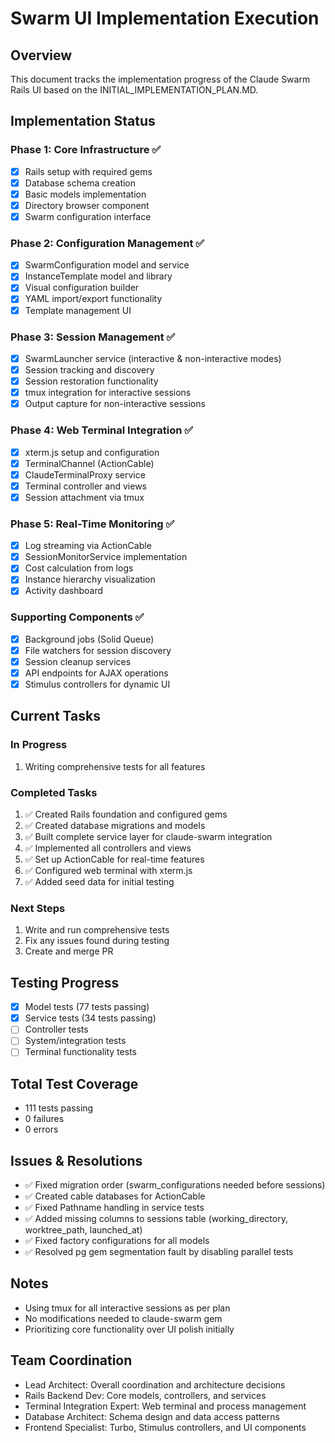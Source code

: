 # Swarm UI Implementation Execution

## Overview
This document tracks the implementation progress of the Claude Swarm Rails UI based on the INITIAL_IMPLEMENTATION_PLAN.MD.

## Implementation Status

### Phase 1: Core Infrastructure ✅
- [x] Rails setup with required gems
- [x] Database schema creation
- [x] Basic models implementation
- [x] Directory browser component
- [x] Swarm configuration interface

### Phase 2: Configuration Management ✅
- [x] SwarmConfiguration model and service
- [x] InstanceTemplate model and library
- [x] Visual configuration builder
- [x] YAML import/export functionality
- [x] Template management UI

### Phase 3: Session Management ✅
- [x] SwarmLauncher service (interactive & non-interactive modes)
- [x] Session tracking and discovery
- [x] Session restoration functionality
- [x] tmux integration for interactive sessions
- [x] Output capture for non-interactive sessions

### Phase 4: Web Terminal Integration ✅
- [x] xterm.js setup and configuration
- [x] TerminalChannel (ActionCable)
- [x] ClaudeTerminalProxy service
- [x] Terminal controller and views
- [x] Session attachment via tmux

### Phase 5: Real-Time Monitoring ✅
- [x] Log streaming via ActionCable
- [x] SessionMonitorService implementation
- [x] Cost calculation from logs
- [x] Instance hierarchy visualization
- [x] Activity dashboard

### Supporting Components ✅
- [x] Background jobs (Solid Queue)
- [x] File watchers for session discovery
- [x] Session cleanup services
- [x] API endpoints for AJAX operations
- [x] Stimulus controllers for dynamic UI

## Current Tasks

### In Progress
1. Writing comprehensive tests for all features

### Completed Tasks
1. ✅ Created Rails foundation and configured gems
2. ✅ Created database migrations and models
3. ✅ Built complete service layer for claude-swarm integration
4. ✅ Implemented all controllers and views
5. ✅ Set up ActionCable for real-time features
6. ✅ Configured web terminal with xterm.js
7. ✅ Added seed data for initial testing

### Next Steps
1. Write and run comprehensive tests
2. Fix any issues found during testing
3. Create and merge PR

## Testing Progress
- [x] Model tests (77 tests passing)
- [x] Service tests (34 tests passing)
- [ ] Controller tests
- [ ] System/integration tests
- [ ] Terminal functionality tests

## Total Test Coverage
- 111 tests passing
- 0 failures
- 0 errors

## Issues & Resolutions
- ✅ Fixed migration order (swarm_configurations needed before sessions)
- ✅ Created cable databases for ActionCable
- ✅ Fixed Pathname handling in service tests
- ✅ Added missing columns to sessions table (working_directory, worktree_path, launched_at)
- ✅ Fixed factory configurations for all models
- ✅ Resolved pg gem segmentation fault by disabling parallel tests

## Notes
- Using tmux for all interactive sessions as per plan
- No modifications needed to claude-swarm gem
- Prioritizing core functionality over UI polish initially

## Team Coordination
- Lead Architect: Overall coordination and architecture decisions
- Rails Backend Dev: Core models, controllers, and services
- Terminal Integration Expert: Web terminal and process management
- Database Architect: Schema design and data access patterns
- Frontend Specialist: Turbo, Stimulus controllers, and UI components